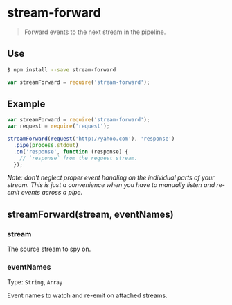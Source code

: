 # stream-forward

> Forward events to the next stream in the pipeline.

## Use

```sh
$ npm install --save stream-forward
```
```js
var streamForward = require('stream-forward');
```

## Example

```js
var streamForward = require('stream-forward');
var request = require('request');

streamForward(request('http://yahoo.com'), 'response')
  .pipe(process.stdout)
  .on('response', function (response) {
    // `response` from the request stream.
  });
```

*Note: don't neglect proper event handling on the individual parts of your stream. This is just a convenience when you have to manually listen and re-emit events across a pipe.*

## streamForward(stream, eventNames)

### stream

The source stream to spy on.

### eventNames

Type: `String`, `Array`

Event names to watch and re-emit on attached streams.
